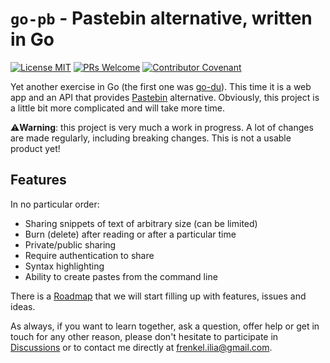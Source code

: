 # `go-pb` - Pastebin alternative, written in Go

[![License MIT](https://img.shields.io/badge/license-MIT-green)](./LICENSE.txt)
[![PRs Welcome](https://img.shields.io/badge/PRs-welcome-brightgreen.svg)](http://makeapullrequest.com) 
[![Contributor Covenant](https://img.shields.io/badge/Contributor%20Covenant-2.0-4baaaa.svg)](./docs/CODE_OF_CONDUCT.md) 

Yet another exercise in Go (the first one was [go-du](https://github.com/iliafrenkel/go-du)).
This time it is a web app and an API that provides [Pastebin](https://pastebin.com)
alternative.
Obviously, this project is a little bit more complicated and will take more time.

⚠**Warning**: this project is very much a work in progress. A lot of changes are
made regularly, including breaking changes. This is not a usable product yet!

## Features

In no particular order:

 - Sharing snippets of text of arbitrary size (can be limited)
 - Burn (delete) after reading or after a particular time
 - Private/public sharing
 - Require authentication to share
 - Syntax highlighting
 - Ability to create pastes from the command line

There is a [Roadmap](https://github.com/iliafrenkel/go-pb/projects/1) that we will
start filling up with features, issues and ideas.

As always, if you want to learn together, ask a question, offer help or get in
touch for any other reason, please don't hesitate to participate in
[Discussions](https://github.com/iliafrenkel/go-pb/discussions) or to contact
me directly at [frenkel.ilia@gmail.com](mailto:frenkel.ilia@gmail.com).
